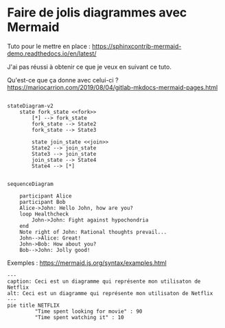 # Faire de jolis diagrammes avec Mermaid

Tuto pour le mettre en place : https://sphinxcontrib-mermaid-demo.readthedocs.io/en/latest/

J'ai pas réussi à obtenir ce que je veux en suivant ce tuto.

Qu'est-ce que ça donne avec celui-ci ? https://mariocarrion.com/2019/08/04/gitlab-mkdocs-mermaid-pages.html

```{mermaid}

stateDiagram-v2
    state fork_state <<fork>>
        [*] --> fork_state
        fork_state --> State2
        fork_state --> State3

        state join_state <<join>>
        State2 --> join_state
        State3 --> join_state
        join_state --> State4
        State4 --> [*]
```

```{mermaid}

sequenceDiagram

    participant Alice
    participant Bob
    Alice->John: Hello John, how are you?
    loop Healthcheck
        John->John: Fight against hypochondria
    end
    Note right of John: Rational thoughts prevail...
    John-->Alice: Great!
    John->Bob: How about you?
    Bob-->John: Jolly good!
```

Exemples : https://mermaid.js.org/syntax/examples.html


```{mermaid}
---
caption: Ceci est un diagramme qui représente mon utilisaton de Netflix
alt: Ceci est un diagramme qui représente mon utilisaton de Netflix
---
pie title NETFLIX
         "Time spent looking for movie" : 90
         "Time spent watching it" : 10
```